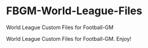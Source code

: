 # FBGM-World-League-Files
World League Custom Files for Football-GM

World League Custom Files for Football-GM. Enjoy!
